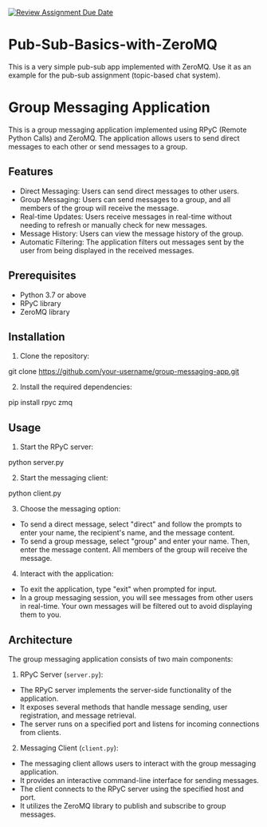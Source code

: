 [![Review Assignment Due Date](https://classroom.github.com/assets/deadline-readme-button-24ddc0f5d75046c5622901739e7c5dd533143b0c8e959d652212380cedb1ea36.svg)](https://classroom.github.com/a/09MEmU6P)
# Pub-Sub-Basics-with-ZeroMQ

This is a very simple pub-sub app implemented with ZeroMQ. Use it as an example for the pub-sub assignment (topic-based chat system).

# Group Messaging Application

This is a group messaging application implemented using RPyC (Remote Python Calls) and ZeroMQ. The application allows users to send direct messages to each other or send messages to a group.

## Features

- Direct Messaging: Users can send direct messages to other users.
- Group Messaging: Users can send messages to a group, and all members of the group will receive the message.
- Real-time Updates: Users receive messages in real-time without needing to refresh or manually check for new messages.
- Message History: Users can view the message history of the group.
- Automatic Filtering: The application filters out messages sent by the user from being displayed in the received messages.

## Prerequisites

- Python 3.7 or above
- RPyC library
- ZeroMQ library

## Installation

1. Clone the repository:

git clone https://github.com/your-username/group-messaging-app.git

2. Install the required dependencies:

pip install rpyc zmq

## Usage

1. Start the RPyC server:

python server.py

2. Start the messaging client:

python client.py

3. Choose the messaging option:

- To send a direct message, select "direct" and follow the prompts to enter your name, the recipient's name, and the message content.
- To send a group message, select "group" and enter your name. Then, enter the message content. All members of the group will receive the message.

4. Interact with the application:

- To exit the application, type "exit" when prompted for input.
- In a group messaging session, you will see messages from other users in real-time. Your own messages will be filtered out to avoid displaying them to you.

## Architecture

The group messaging application consists of two main components:

1. RPyC Server (`server.py`):
- The RPyC server implements the server-side functionality of the application.
- It exposes several methods that handle message sending, user registration, and message retrieval.
- The server runs on a specified port and listens for incoming connections from clients.

2. Messaging Client (`client.py`):
- The messaging client allows users to interact with the group messaging application.
- It provides an interactive command-line interface for sending messages.
- The client connects to the RPyC server using the specified host and port.
- It utilizes the ZeroMQ library to publish and subscribe to group messages.
